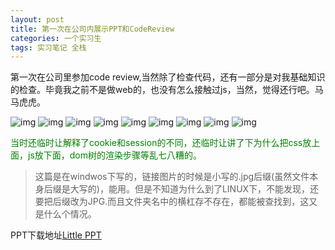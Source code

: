 ```yaml
---
layout: post
title: 第一次在公司内展示PPT和CodeReview
categories: 一个实习生
tags: 实习笔记 全栈
---
```


第一次在公司里参加code review,当然除了检查代码，还有一部分是对我基础知识的检查。毕竟我之前不是做web的，也没有怎么接触过js，当然，觉得还行吧。马马虎虎。

![img](https://img.iami.xyz/images/fc-first/fc-01.JPG)
![img](https://img.iami.xyz/images/fc-first/fc-02.JPG)
![img](https://img.iami.xyz/images/fc-first/fc-03.JPG)
![img](https://img.iami.xyz/images/fc-first/fc-04.JPG)
![img](https://img.iami.xyz/images/fc-first/fc-05.JPG)
![img](https://img.iami.xyz/images/fc-first/fc-06.JPG)
![img](https://img.iami.xyz/images/fc-first/fc-07.JPG)
![img](https://img.iami.xyz/images/fc-first/fc-08.JPG)
![img](https://img.iami.xyz/images/fc-first/fc-09.JPG)


<font color="green">当时还临时让解释了cookie和session的不同，还临时让讲了下为什么把css放上面，js放下面，dom树的渲染步骤等乱七八糟的。</font>
> 这篇是在windwos下写的，链接图片的时候是小写的.jpg后缀(虽然文件本身后缀是大写的)，能用。但是不知道为什么到了LINUX下，不能发现，还要把后缀改为JPG.而且文件夹名中的横杠存不存在，都能被查找到，这又是什么个情况。

PPT下载地址[Little PPT](https://img.iami.xyz/images/fc-first/firstime.pptx)
